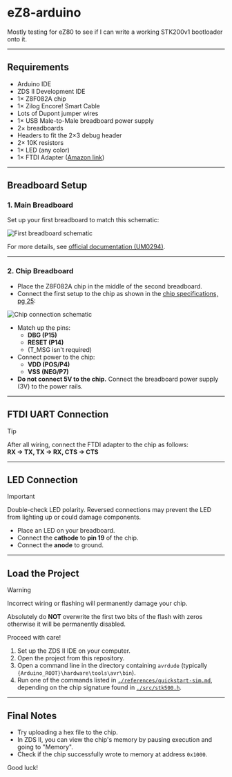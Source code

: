 # eZ8-arduino

Mostly testing for eZ80 to see if I can write a working STK200v1 bootloader onto it.

---

## Requirements

- Arduino IDE
- ZDS II Development IDE
- 1× Z8F082A chip
- 1× Zilog Encore! Smart Cable
- Lots of Dupont jumper wires
- 1× USB Male-to-Male breadboard power supply
- 2× breadboards
- Headers to fit the 2×3 debug header
- 2× 10K resistors
- 1× LED (any color)
- 1× FTDI Adapter ([Amazon link](https://amzn.to/459oyPt))

---

## Breadboard Setup

### 1. Main Breadboard

Set up your first breadboard to match this schematic:

![First breadboard schematic](https://github.com/user-attachments/assets/5b9c4453-960e-4375-94ff-60c94400f41a)

For more details, see [official documentation (UM0294)](https://www.zilog.com/docs/devtools/UM0294.pdf).

---

### 2. Chip Breadboard

- Place the Z8F082A chip in the middle of the second breadboard.
- Connect the first setup to the chip as shown in the [chip specifications, pg 25](https://www.zilog.com/docs/z8encorexp/ps0228.pdf):

![Chip connection schematic](https://github.com/user-attachments/assets/52e8841c-906c-403f-86c0-d8cd12ead21d)

- Match up the pins:
  - **DBG (P15)**
  - **RESET (P14)**
  - (T_MSG isn't required)
- Connect power to the chip:
  - **VDD (POS/P4)**
  - **VSS (NEG/P7)**
- **Do not connect 5V to the chip.** Connect the breadboard power supply (3V) to the power rails.

---

## FTDI UART Connection

> [!TIP]  
> After all wiring, connect the FTDI adapter to the chip as follows:  
> **RX → TX, TX → RX, CTS → CTS**

---

## LED Connection

> [!IMPORTANT]  
> Double-check LED polarity. Reversed connections may prevent the LED from lighting up or could damage components.

- Place an LED on your breadboard.
- Connect the **cathode** to **pin 19** of the chip.
- Connect the **anode** to ground.

---

## Load the Project

> [!WARNING]  
> Incorrect wiring or flashing will permanently damage your chip.
>
> Absolutely do **NOT** overwrite the first two bits of the flash with zeros otherwise it will be permanently disabled.
>
> Proceed with care!

1. Set up the ZDS II IDE on your computer.
2. Open the project from this repository.
3. Open a command line in the directory containing `avrdude` (typically `{Arduino_ROOT}\hardware\tools\avr\bin`).
4. Run one of the commands listed in [`./references/quickstart-sim.md`](./references/quickstart-sim.md), depending on the chip signature found in [`./src/stk500.h`](./src/stk500.h).

---

## Final Notes

- Try uploading a hex file to the chip.
- In ZDS II, you can view the chip's memory by pausing execution and going to "Memory".
- Check if the chip successfully wrote to memory at address `0x1000`.

Good luck!
